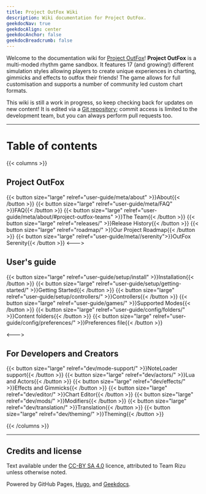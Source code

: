 ```yaml
---
title: Project OutFox Wiki
description: Wiki documentation for Project OutFox.
geekdocNav: true
geekdocAlign: center
geekdocAnchor: false
geekdocBreadcrumb: false
---
```


Welcome to the documentation wiki for [Project OutFox](https://projectoutfox.com)! **Project OutFox** is a multi-moded rhythm game sandbox. It features 17 (and growing!) different simulation styles allowing players to create unique experiences in charting, gimmicks and effects to outfox their friends! The game allows for full customisation and supports a number of community led custom chart formats.


This wiki is still a work in progress, so keep checking back for updates on new content! It is edited via a [Git repository](https://github.com/TeamRizu/outfox-wiki); commit access is limited to the development team, but you can always perform pull requests too.

----

# Table of contents

{{< columns >}}

## Project OutFox

{{< button size="large" relref="user-guide/meta/about" >}}About{{< /button >}}
{{< button size="large" relref="user-guide/meta/FAQ" >}}FAQ{{< /button >}}
{{< button size="large" relref="user-guide/meta/about/#project-outfox-teams" >}}The Team{{< /button >}}
{{< button size="large" relref="releases/" >}}Release History{{< /button >}}
{{< button size="large" relref="roadmap/" >}}Our Project Roadmap{{< /button >}}
{{< button size="large" relref="user-guide/meta//serenity">}}OutFox Serenity{{< /button >}}
<--->

## User's guide

{{< button size="large" relref="user-guide/setup/install" >}}Installation{{< /button >}}
{{< button size="large" relref="user-guide/setup/getting-started/" >}}Getting Started{{< /button >}}
{{< button size="large" relref="user-guide/setup/controllers/" >}}Controllers{{< /button >}}
{{< button size="large" relref="user-guide/games/" >}}Supported Modes{{< /button >}}
{{< button size="large" relref="user-guide/config/folders/" >}}Content folders{{< /button >}}
{{< button size="large" relref="user-guide/config/preferences/" >}}Preferences file{{< /button >}}

<--->

## For Developers and Creators

{{< button size="large" relref="dev/mode-support/" >}}NoteLoader support{{< /button >}}
{{< button size="large" relref="dev/actors/" >}}Lua and Actors{{< /button >}}
{{< button size="large" relref="dev/effects/" >}}Effects and Gimmicks{{< /button >}}
{{< button size="large" relref="dev/editor/" >}}Chart Editor{{< /button >}}
{{< button size="large" relref="dev/mods/" >}}Modifiers{{< /button >}}
{{< button size="large" relref="dev/translation/" >}}Translation{{< /button >}}
{{< button size="large" relref="dev/theming/" >}}Theming{{< /button >}}

{{< /columns >}}

----

## Credits and license
Text available under the <a href="http://creativecommons.org/licenses/by-sa/4.0/" rel="license">CC-BY SA 4.0</a> licence, attributed to Team Rizu unless otherwise noted. 

Powered by GitHub Pages, [Hugo](https://gohugo.io/), and [Geekdocs](https://geekdocs.de/).
